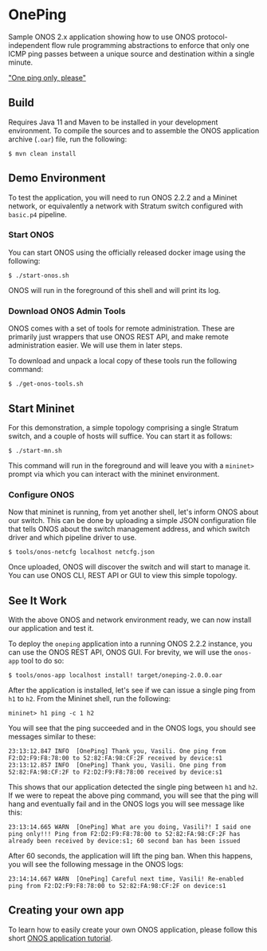 # OnePing
Sample ONOS 2.x application showing how to use ONOS protocol-independent 
flow rule programming abstractions to enforce that only one ICMP ping passes 
between a unique source and destination within a single minute.

["One ping only, please"](https://www.youtube.com/watch?v=jr0JaXfKj68)

## Build
Requires Java 11 and Maven to be installed in your development environment.
To compile the sources and to assemble the ONOS application archive (`.oar`) file, run the following:
```
$ mvn clean install
```

## Demo Environment
To test the application, you will need to run ONOS 2.2.2 and a Mininet network,
 or equivalently a network with Stratum switch configured with `basic.p4` pipeline.

### Start ONOS
You can start ONOS using the officially released docker image using the following:
```
$ ./start-onos.sh
```
ONOS will run in the foreground of this shell and will print its log.

### Download ONOS Admin Tools
ONOS comes with a set of tools for remote administration. These are primarily just wrappers
that use ONOS REST API, and make remote administration easier. We will use them in later steps.

To download and unpack a local copy of these tools run the following command:
```
$ ./get-onos-tools.sh
```

## Start Mininet
For this demonstration, a simple topology comprising a single Stratum switch,
and a couple of hosts will suffice. You can start it as follows:
```
$ ./start-mn.sh
```
This command will run in the foreground and will leave you with a `mininet>` prompt
via which you can interact with the mininet environment.

### Configure ONOS
Now that mininet is running, from yet another shell, let's inform ONOS about our
switch. This can be done by uploading a simple JSON configuration file that tells ONOS
about the switch management address, and which switch driver and which pipeline driver
to use.
```
$ tools/onos-netcfg localhost netcfg.json
```
Once uploaded, ONOS will discover the switch and will start to manage it. You can use
ONOS CLI, REST API or GUI to view this simple topology.

## See It Work
With the above ONOS and network environment ready, we can now install our application and test it.

To deploy the `oneping` application into a running ONOS 2.2.2 instance, you can use the
ONOS REST API, ONOS GUI. For brevity, we will use the `onos-app` tool to do so:
```
$ tools/onos-app localhost install! target/oneping-2.0.0.oar
```

After the application is installed, let's see if we can issue a single ping from `h1` to `h2`.
From the Mininet shell, run the following:
```
mininet> h1 ping -c 1 h2
```

You will see that the ping succeeded and in the ONOS logs, you should see messages similar to these:
```
23:13:12.847 INFO  [OnePing] Thank you, Vasili. One ping from F2:D2:F9:F8:78:00 to 52:82:FA:98:CF:2F received by device:s1
23:13:12.857 INFO  [OnePing] Thank you, Vasili. One ping from 52:82:FA:98:CF:2F to F2:D2:F9:F8:78:00 received by device:s1
``` 

This shows that our application detected the single ping between `h1` and `h2`.
If we were to repeat the above ping command, you will see that the ping will hang and eventually fail
and in the ONOS logs you will see message like this:
```
23:13:14.665 WARN  [OnePing] What are you doing, Vasili?! I said one ping only!!! Ping from F2:D2:F9:F8:78:00 to 52:82:FA:98:CF:2F has already been received by device:s1; 60 second ban has been issued
```
After 60 seconds, the application will lift the ping ban. When this happens, 
you will see the following message in the ONOS logs:
```
23:14:14.667 WARN  [OnePing] Careful next time, Vasili! Re-enabled ping from F2:D2:F9:F8:78:00 to 52:82:FA:98:CF:2F on device:s1
```

## Creating your own app
To learn how to easily create your own ONOS application, please follow this short [ONOS application tutorial](app-tutorial.md).
 